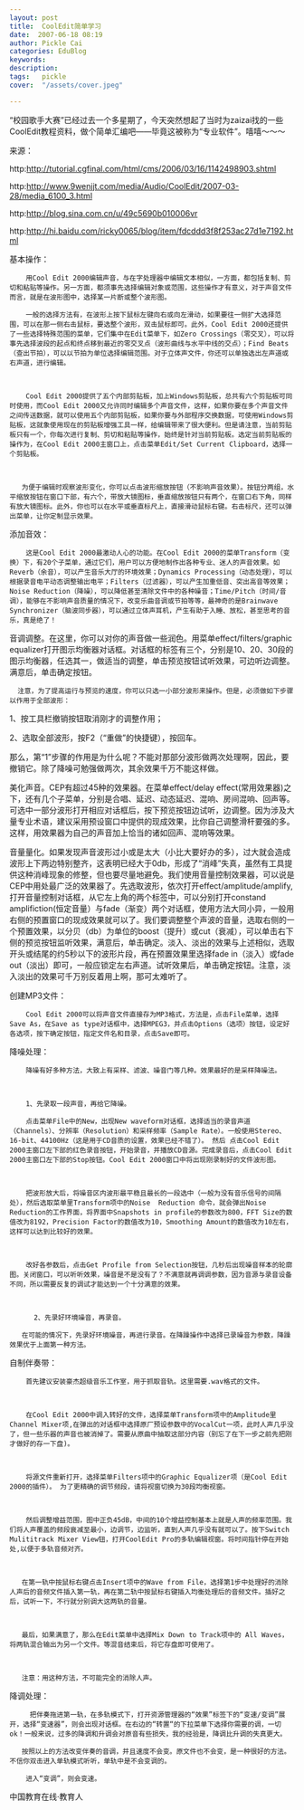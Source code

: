 ```yaml
---
layout: post  
title:  CoolEdit简单学习  
date:  2007-06-18 08:19  
author: Pickle Cai  
categories: EduBlog  
keywords: 
description:   
tags:	pickle   
cover:  "/assets/cover.jpeg"  

---  
```

    
“校园歌手大赛”已经过去一个多星期了，今天突然想起了当时为zaizai找的一些CoolEdit教程资料，做个简单汇编吧——毕竟这被称为“专业软件”。嘻嘻～～～

来源：

http:http://tutorial.cgfinal.com/html/cms/2006/03/16/1142498903.shtml

http:http://www.9wenjjt.com/media/Audio/CoolEdit/2007-03-28/media_6100_3.html

http:http://blog.sina.com.cn/u/49c5690b010006vr

http:http://hi.baidu.com/ricky0065/blog/item/fdcddd3f8f253ac27d1e7192.html

 



基本操作：

        用Cool Edit 2000编辑声音，与在字处理器中编辑文本相似，一方面，都包括复制、剪切和粘贴等操作。另一方面，都须事先选择编辑对象或范围，这些操作才有意义，对于声音文件而言，就是在波形图中，选择某一片断或整个波形图。

        一般的选择方法有，在波形上按下鼠标左键向右或向左滑动，如果要往一侧扩大选择范围，可以在那一侧右击鼠标，要选整个波形，双击鼠标即可。此外，Cool Edit 2000还提供了一些选择特殊范围的菜单，它们集中在Edit菜单下，如Zero Crossings（零交叉），可以将事先选择波段的起点和终点移到最近的零交叉点（波形曲线与水平中线的交点）；Find Beats（查出节拍），可以以节拍为单位选择编辑范围。对于立体声文件，你还可以单独选出左声道或右声道，进行编辑。



        Cool Edit 2000提供了五个内部剪贴板，加上Windows剪贴板，总共有六个剪贴板可同时使用，而Cool Edit 2000又允许同时编辑多个声音文件，这样，如果你要在多个声音文件之间传送数据，就可以使用五个内部剪贴板，如果你要与外部程序交换数据，可使用Windows剪贴板，这就象使用现在的剪贴板增强工具一样，给编辑带来了很大便利。但是请注意，当前剪贴板只有一个，你每次进行复制、剪切和粘贴等操作，始终是针对当前剪贴板。选定当前剪贴板的操作为，在Cool Edit 2000主窗口上，点击菜单Edit/Set Current Clipboard，选择一个剪贴板。



       为便于编辑时观察波形变化，你可以点击波形缩放按钮（不影响声音效果）。按钮分两组，水平缩放按钮在窗口下部，有六个，带放大镜图标，垂直缩放按钮只有两个，在窗口右下角，同样有放大镜图标。此外，你也可以在水平或垂直标尺上，直接滑动鼠标右键。右击标尺，还可以弹出菜单，让你定制显示效果。





添加音效：

        这是Cool Edit 2000最激动人心的功能。在Cool Edit 2000的菜单Transform（变换）下，有20个子菜单，通过它们，用户可以方便地制作出各种专业、迷人的声音效果。如Reverb（余音），可以产生音乐大厅的环境效果；Dynamics Processing（动态处理），可以根据录音电平动态调整输出电平；Filters（过滤器），可以产生加重低音、突出高音等效果；Noise Reduction（降噪），可以降低甚至清除文件中的各种噪音；Time/Pitch（时间/音调），能够在不影响声音质量的情况下，改变乐曲音调或节拍等等，最神奇的是Brainwave Synchronizer（脑波同步器），可以通过立体声耳机，产生有助于入睡、放松，甚至思考的音乐，真是绝了！ 

 

音调调整。在这里，你可以对你的声音做一些润色。用菜单effect/filters/graphic equalizer打开图示均衡器对话框。对话框的标签有三个，分别是10、20、30段的图示均衡器，任选其一，做适当的调整，单击预览按钮试听效果，可边听边调整。满意后，单击确定按钮。



      注意，为了提高运行与预览的速度，你可以只选一小部分波形来操作。但是，必须做如下步骤以作用于全部波形：

1、按工具栏撤销按钮取消刚才的调整作用；

2、选取全部波形，按F2（“重做”的快捷键），按回车。

那么，第“1”步骤的作用是为什么呢？不能对那部分波形做两次处理啊，因此，要撤销它。除了降噪可勉强做两次，其余效果千万不能这样做。



美化声音。CEP有超过45种的效果器。在菜单effect/delay effect(常用效果器)之下，还有几个子菜单，分别是合唱、延迟、动态延迟、混响、房间混响、回声等。可选中一部分波形打开相应对话框后，按下预览按钮边试听，边调整。因为涉及大量专业术语，建议采用预设窗口中提供的现成效果，比你自己调整滑杆要强的多。这样，用效果器为自己的声音加上恰当的诸如回声、混响等效果。 



音量量化。如果发现声音波形过小或是太大（小比大要好办的多），过大就会造成波形上下两边特别整齐，这表明已经大于0db，形成了“消峰”失真，虽然有工具提供这种消峰现象的修整，但也要尽量地避免。我们使用音量控制效果器，可以说是CEP中用处最广泛的效果器了。先选取波形，依次打开effect/amplitude/amplify,打开音量控制对话框，从它左上角的两个标签中，可以分别打开constand amplifiction(恒定音量）与fade（渐变）两个对话框，使用方法大同小异，一般用右侧的预置窗口的现成效果就可以了。我们要调整整个声波的音量，选取右侧的一个预置效果，以分贝（db）为单位的boost（提升）或cut（衰减），可以单击右下侧的预览按钮监听效果，满意后，单击确定。淡入、淡出的效果与上述相似，选取开头或结尾的约5秒以下的波形片段，再在预置效果里选择fade in（淡入）或fade out（淡出）即可，一般应锁定左右声道。试听效果后，单击确定按钮。注意，淡入淡出的效果可千万别反着用上啊，那可太难听了。





创建MP3文件：

        Cool Edit 2000可以将声音文件直接存为MP3格式，方法是，点击File菜单，选择Save As，在Save as type对话框中，选择MPEG3，并点击Options（选项）按钮，设定好各选项，按下确定按钮，指定文件名和目录，点击Save即可。 





降噪处理：

        降噪有好多种方法，大致上有采样、滤波、噪音门等几种。效果最好的是采样降噪法。



        1、先录取一段声音，再给它降噪。 

        点击菜单File中的New，出现New waveform对话框，选择适当的录音声道（Channels）、分辨率（Resolution）和采样频率（Sample Rate）。一般使用Stereo、16-bit、44100Hz（这是用于CD音质的设置，效果已经不错了）。 然后 点击Cool Edit 2000主窗口左下部的红色录音按钮，开始录音，并播放CD音源。完成录音后，点击Cool Edit 2000主窗口左下部的Stop按钮。Cool Edit 2000窗口中将出现刚录制好的文件波形图。



        把波形放大后，将噪音区内波形最平稳且最长的一段选中（一般为没有音乐信号的间隔处），然后选取菜单里Transform项中的Noise  Reduction 命令，就会弹出Noise Reduction的工作界面，将界面中Snapshots in profile的参数改为800，FFT Size的数值改为8192，Precision Factor的数值改为10，Smoothing Amount的数值改为10左右，这样可以达到比较好的效果。



        改好各参数后，点击Get Profile from Selection按钮，几秒后出现噪音样本的轮廓图。关闭窗口，可以听听效果，噪音是不是没有了？不满意就再调调参数，因为音源与录音设备不同，所以需要反复的调试才能达到一个十分满意的效果。

 

          2、先录好环境噪音，再录音。

       在可能的情况下，先录好环境噪音，再进行录音。在降躁操作中选择已录噪音为参数，降躁效果优于上面第一种方法。





自制伴奏带：

        首先建议安装豪杰超级音乐工作室，用于抓取音轨。这里需要.wav格式的文件。



        在Cool Edit 2000中调入转好的文件，选择菜单Transform项中的Amplitude里Channel Mixer项,在弹出的对话框中选择原厂预设参数中的VocalCut一项，此时人声几乎没了，但一些乐器的声音也被消掉了。需要从原曲中抽取这部分内容（别忘了在下一步之前先把刚才做好的存一下盘)。



        将源文件重新打开，选择菜单Filters项中的Graphic Equalizer项（是Cool Edit 2000的插件）。 为了更精确的调节频段，请将视窗切换为30段均衡视窗。



        然后调整增益范围，图中正负45dB，中间的10个增益控制基本上就是人声的频率范围。我们将人声覆盖的频段衰减至最小，边调节，边监听，直到人声几乎没有就可以了。按下Switch Mulititrack Mixer View钮，打开CoolEdit Pro的多轨编辑视窗。将时间指针停在开始处,以便于多轨音频对齐。



       在第一轨中按鼠标右键点击Insert项中的Wave from File，选择第1步中处理好的消除人声后的音频文件插入第一轨，再在第二轨中按鼠标右键插入均衡处理后的音频文件。插好之后，试听一下，不行就分别调大这两轨的音量。



       最后，如果满意了，那么在Edit菜单中选择Mix Down to Track项中的 All Waves，将两轨混合输出为另一个文件。等混音结束后，将它存盘即可使用了。



       注意：用这种方法，不可能完全的消除人声。





降调处理：

         把伴奏拖进第一轨，在多轨模式下，打开资源管理器的“效果”标签下的“变速/变调”展开，选择“变速器”，则会出现对话框。在右边的“转置“的下拉菜单下选择你需要的调，一切ok！一般来说，过多的降调和升调会对原音有些损失，我的经验是，降调比升调的失真更大。

       按照以上的方法改变伴奏的音调，并且速度不会变。原文件也不会变，是一种很好的方法。不信你双击进入单轨模式听听，单轨中是不会变调的。

        进入“变调”，则会变速。

 



		    
 中国教育在线·教育人

